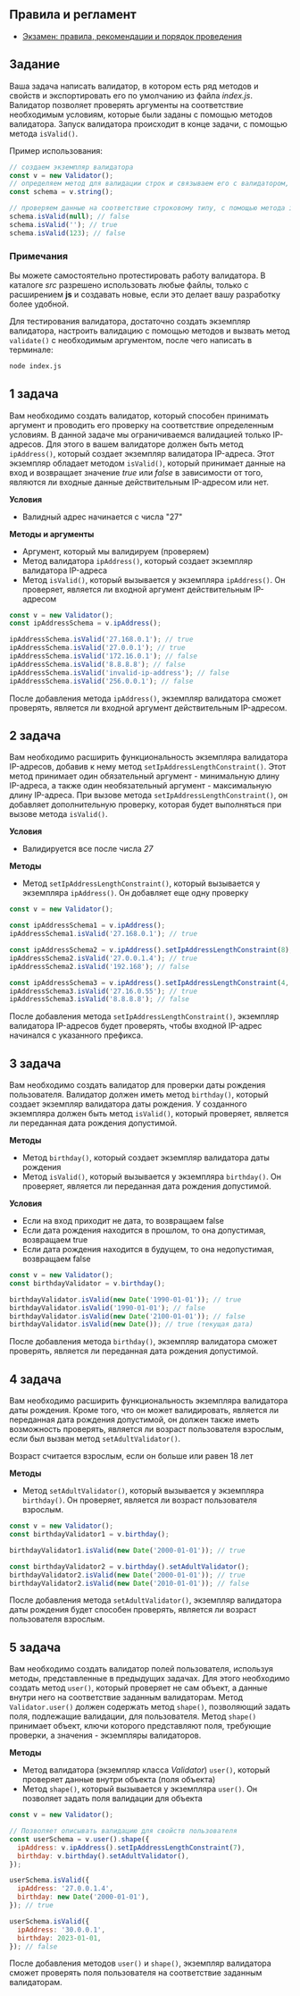 ## Правила и регламент

- [Экзамен: правила, рекомендации и порядок проведения](https://hexly.notion.site/d9289c18871c44508bc7c7f05a51d94f)

## Задание

Ваша задача написать валидатор, в котором есть ряд методов и свойств и экспортировать его по умолчанию из файла *index.js*. Валидатор позволяет проверять аргументы на соответствие необходимым условиям, которые были заданы с помощью методов валидатора. Запуск валидатора происходит в конце задачи, с помощью метода `isValid()`.

Пример использования:

```javascript
// создаем экземпляр валидатора
const v = new Validator();
// определяем метод для валидации строк и связываем его с валидатором, обращаясь к нему через переменную.
const schema = v.string();

// проверяем данные на соответствие строковому типу, с помощью метода isValid()
schema.isValid(null); // false
schema.isValid(''); // true
schema.isValid(123); // false
```

### Примечания

Вы можете самостоятельно протестировать работу валидатора. В каталоге *src* разрешено использовать любые файлы, только с расширением **js** и создавать новые, если это делает вашу разработку более удобной.

Для тестирования валидатора, достаточно создать экземпляр валидатора, настроить валидацию с помощью методов и вызвать метод `validate()` с необходимым аргументом, после чего написать в терминале:

```bash
node index.js
```

## 1 задача

Вам необходимо создать валидатор, который способен принимать аргумент и проводить его проверку на соответствие определенным условиям. В данной задаче мы ограничиваемся валидацией только IP-адресов. Для этого в вашем валидаторе должен быть метод `ipAddress()`, который создает экземпляр валидатора IP-адреса. Этот экземпляр обладает методом `isValid()`, который принимает данные на вход и возвращает значение *true* или *false* в зависимости от того, являются ли входные данные действительным IP-адресом или нет.

**Условия**

- Валидный адрес начинается с числа "27"

**Методы и аргументы**

- Аргумент, который мы валидируем (проверяем)
- Метод валидатора `ipAddress()`, который создает экземпляр валидатора IP-адреса
- Метод `isValid()`, который вызывается у экземпляра `ipAddress()`. Он проверяет, является ли входной аргумент действительным IP-адресом

```javascript
const v = new Validator();
const ipAddressSchema = v.ipAddress();

ipAddressSchema.isValid('27.168.0.1'); // true
ipAddressSchema.isValid('27.0.0.1'); // true
ipAddressSchema.isValid('172.16.0.1'); // false
ipAddressSchema.isValid('8.8.8.8'); // false
ipAddressSchema.isValid('invalid-ip-address'); // false
ipAddressSchema.isValid('256.0.0.1'); // false
```

После добавления метода `ipAddress()`, экземпляр валидатора сможет проверять, является ли входной аргумент действительным IP-адресом.

## 2 задача

Вам необходимо расширить функциональность экземпляра валидатора IP-адресов, добавив к нему метод `setIpAddressLengthConstraint()`. Этот метод принимает один обязательный аргумент - минимальную длину IP-адреса, а также один необязательный аргумент - максимальную длину IP-адреса. При вызове метода `setIpAddressLengthConstraint()`, он добавляет дополнительную проверку, которая будет выполняться при вызове метода `isValid()`.

**Условия**

- Валидируется все после числа *27*


**Методы**

- Метод `setIpAddressLengthConstraint()`, который вызывается у экземпляра `ipAddress()`. Он добавляет еще одну проверку

```javascript
const v = new Validator();

const ipAddressSchema1 = v.ipAddress();
ipAddressSchema1.isValid('27.168.0.1'); // true

const ipAddressSchema2 = v.ipAddress().setIpAddressLengthConstraint(8);
ipAddressSchema2.isValid('27.0.0.1.4'); // true
ipAddressSchema2.isValid('192.168'); // false

const ipAddressSchema3 = v.ipAddress().setIpAddressLengthConstraint(4, 6);
ipAddressSchema3.isValid('27.16.0.55'); // true
ipAddressSchema3.isValid('8.8.8.8'); // false
```

После добавления метода `setIpAddressLengthConstraint()`, экземпляр валидатора IP-адресов будет проверять, чтобы входной IP-адрес начинался с указанного префикса.

## 3 задача

Вам необходимо создать валидатор для проверки даты рождения пользователя. Валидатор должен иметь метод `birthday()`, который создает экземпляр валидатора даты рождения. У созданного экземпляра должен быть метод `isValid()`, который проверяет, является ли переданная дата рождения допустимой.

**Методы**

- Метод `birthday()`, который создает экземпляр валидатора даты рождения
- Метод `isValid()`, который вызывается у экземпляра `birthday()`. Он проверяет, является ли переданная дата рождения допустимой.

**Условия**

- Если на вход приходит не дата, то возвращаем false
- Если дата рождения находится в прошлом, то она допустимая, возвращаем true
- Если дата рождения находится в будущем, то она недопустимая, возвращаем false

```javascript
const v = new Validator();
const birthdayValidator = v.birthday();

birthdayValidator.isValid(new Date('1990-01-01')); // true
birthdayValidator.isValid('1990-01-01'); // false
birthdayValidator.isValid(new Date('2100-01-01')); // false
birthdayValidator.isValid(new Date()); // true (текущая дата)
```

После добавления метода `birthday()`, экземпляр валидатора сможет проверять, является ли переданная дата рождения допустимой.

## 4 задача

Вам необходимо расширить функциональность экземпляра валидатора даты рождения. Кроме того, что он может валидировать, является ли переданная дата рождения допустимой, он должен также иметь возможность проверять, является ли возраст пользователя взрослым, если был вызван метод `setAdultValidator()`.

Возраст считается взрослым, если он больше или равен 18 лет

**Методы**

- Метод `setAdultValidator()`, который вызывается у экземпляра `birthday()`. Он проверяет, является ли возраст пользователя взрослым.

```javascript
const v = new Validator();
const birthdayValidator1 = v.birthday();

birthdayValidator1.isValid(new Date('2000-01-01')); // true

const birthdayValidator2 = v.birthday().setAdultValidator();
birthdayValidator2.isValid(new Date('2000-01-01')); // true
birthdayValidator2.isValid(new Date('2010-01-01')); // false
```

После добавления метода `setAdultValidator()`, экземпляр валидатора даты рождения будет способен проверять, является ли возраст пользователя взрослым.

## 5 задача

Вам необходимо создать валидатор полей пользователя, используя методы, представленные в предыдущих задачах. Для этого необходимо создать метод `user()`, который проверяет не сам объект, а данные внутри него на соответствие заданным валидаторам. Метод `Validator.user()` должен содержать метод `shape()`, позволяющий задать поля, подлежащие валидации, для пользователя. Метод `shape()` принимает объект, ключи которого представляют поля, требующие проверки, а значения - экземпляры валидаторов.

**Методы**

- Метод валидатора (экземпляр класса *Validator*) `user()`, который проверяет данные внутри объекта (поля объекта)
- Метод `shape()`, который вызывается у экземпляра `user()`. Он позволяет задать поля валидации для объекта

```javascript
const v = new Validator();

// Позволяет описывать валидацию для свойств пользователя
const userSchema = v.user().shape({
  ipAddress: v.ipAddress().setIpAddressLengthConstraint(7),
  birthday: v.birthday().setAdultValidator(),
});

userSchema.isValid({
  ipAddress: '27.0.0.1.4',
  birthday: new Date('2000-01-01'),
}); // true

userSchema.isValid({
  ipAddress: '30.0.0.1',
  birthday: 2023-01-01,
}); // false
```

После добавления методов `user()` и `shape()`, экземпляр валидатора сможет проверять поля пользователя на соответствие заданным валидаторам.
